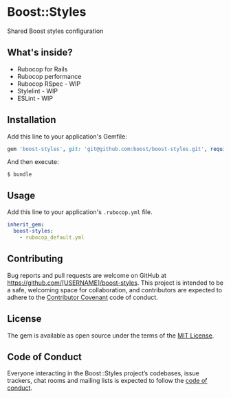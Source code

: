 # Boost::Styles

Shared Boost styles configuration

## What's inside?
* Rubocop for Rails
* Rubocop performance
* Rubocop RSpec - WIP
* Stylelint - WIP
* ESLint - WIP

## Installation

Add this line to your application's Gemfile:

```ruby
gem 'boost-styles', git: 'git@github.com:boost/boost-styles.git', require: false
```

And then execute:

    $ bundle

## Usage

Add this line to your application's `.rubocop.yml` file.

```yaml
inherit_gem: 
  boost-styles:
    - rubocop_default.yml
```

## Contributing

Bug reports and pull requests are welcome on GitHub at https://github.com/[USERNAME]/boost-styles. This project is intended to be a safe, welcoming space for collaboration, and contributors are expected to adhere to the [Contributor Covenant](http://contributor-covenant.org) code of conduct.

## License

The gem is available as open source under the terms of the [MIT License](https://opensource.org/licenses/MIT).

## Code of Conduct

Everyone interacting in the Boost::Styles project’s codebases, issue trackers, chat rooms and mailing lists is expected to follow the [code of conduct](https://github.com/[USERNAME]/boost-styles/blob/master/CODE_OF_CONDUCT.md).
